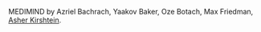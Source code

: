 MEDIMIND 
by
Azriel Bachrach, Yaakov Baker, Oze Botach, Max Friedman, [Asher Kirshtein](https://github.com/AsherKirshtein/ProjectsWhileInYU-main).
 
